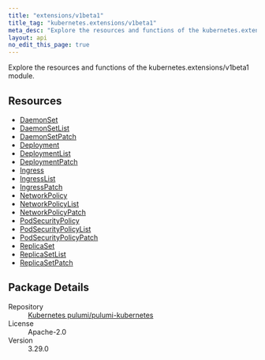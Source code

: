 ```yaml
---
title: "extensions/v1beta1"
title_tag: "kubernetes.extensions/v1beta1"
meta_desc: "Explore the resources and functions of the kubernetes.extensions/v1beta1 module."
layout: api
no_edit_this_page: true
---
```


<!-- WARNING: this file was generated by Pulumi Docs Generator. -->
<!-- Do not edit by hand unless you're certain you know what you are doing! -->

Explore the resources and functions of the kubernetes.extensions/v1beta1 module.

<h2 id="resources">Resources</h2>
<ul class="api">
    <li><a href="daemonset/" title="DaemonSet"><span class="api-symbol api-symbol--resource"></span>DaemonSet</a></li>
    <li><a href="daemonsetlist/" title="DaemonSetList"><span class="api-symbol api-symbol--resource"></span>DaemonSetList</a></li>
    <li><a href="daemonsetpatch/" title="DaemonSetPatch"><span class="api-symbol api-symbol--resource"></span>DaemonSetPatch</a></li>
    <li><a href="deployment/" title="Deployment"><span class="api-symbol api-symbol--resource"></span>Deployment</a></li>
    <li><a href="deploymentlist/" title="DeploymentList"><span class="api-symbol api-symbol--resource"></span>DeploymentList</a></li>
    <li><a href="deploymentpatch/" title="DeploymentPatch"><span class="api-symbol api-symbol--resource"></span>DeploymentPatch</a></li>
    <li><a href="ingress/" title="Ingress"><span class="api-symbol api-symbol--resource"></span>Ingress</a></li>
    <li><a href="ingresslist/" title="IngressList"><span class="api-symbol api-symbol--resource"></span>IngressList</a></li>
    <li><a href="ingresspatch/" title="IngressPatch"><span class="api-symbol api-symbol--resource"></span>IngressPatch</a></li>
    <li><a href="networkpolicy/" title="NetworkPolicy"><span class="api-symbol api-symbol--resource"></span>NetworkPolicy</a></li>
    <li><a href="networkpolicylist/" title="NetworkPolicyList"><span class="api-symbol api-symbol--resource"></span>NetworkPolicyList</a></li>
    <li><a href="networkpolicypatch/" title="NetworkPolicyPatch"><span class="api-symbol api-symbol--resource"></span>NetworkPolicyPatch</a></li>
    <li><a href="podsecuritypolicy/" title="PodSecurityPolicy"><span class="api-symbol api-symbol--resource"></span>PodSecurityPolicy</a></li>
    <li><a href="podsecuritypolicylist/" title="PodSecurityPolicyList"><span class="api-symbol api-symbol--resource"></span>PodSecurityPolicyList</a></li>
    <li><a href="podsecuritypolicypatch/" title="PodSecurityPolicyPatch"><span class="api-symbol api-symbol--resource"></span>PodSecurityPolicyPatch</a></li>
    <li><a href="replicaset/" title="ReplicaSet"><span class="api-symbol api-symbol--resource"></span>ReplicaSet</a></li>
    <li><a href="replicasetlist/" title="ReplicaSetList"><span class="api-symbol api-symbol--resource"></span>ReplicaSetList</a></li>
    <li><a href="replicasetpatch/" title="ReplicaSetPatch"><span class="api-symbol api-symbol--resource"></span>ReplicaSetPatch</a></li>
</ul>

<h2 id="package-details">Package Details</h2>
<dl class="package-details">
	<dt>Repository</dt>
	<dd><a href="https://github.com/pulumi/pulumi-kubernetes">Kubernetes pulumi/pulumi-kubernetes</a></dd>
	<dt>License</dt>
	<dd>Apache-2.0</dd>
	<dt>Version</dt>
	<dd>3.29.0</dd>
</dl>

